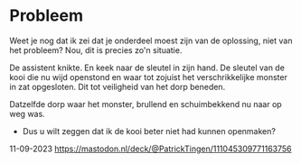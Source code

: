 # Probleem

Weet je nog dat ik zei dat je onderdeel moest zijn van de oplossing, niet van het probleem? Nou, dit is precies zo'n situatie. 

De assistent knikte. En keek naar de sleutel in zijn hand. De sleutel van de kooi die nu wijd openstond en waar tot zojuist het verschrikkelijke monster in zat opgesloten. Dit tot veiligheid van het dorp beneden. 

Datzelfde dorp waar het monster, brullend en schuimbekkend nu naar op weg was. 

- Dus u wilt zeggen dat ik de kooi beter niet had kunnen openmaken? 

11-09-2023
https://mastodon.nl/deck/@PatrickTingen/111045309771163756
